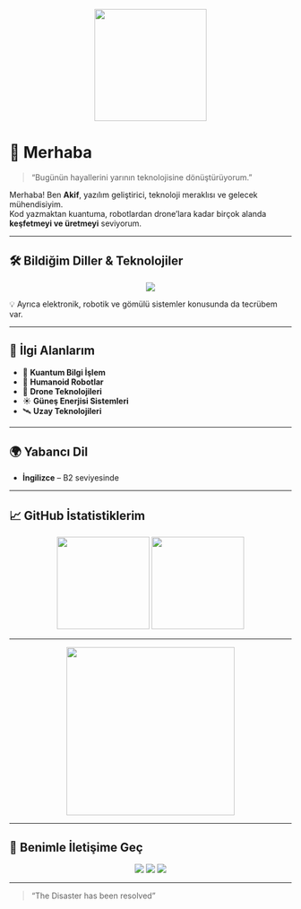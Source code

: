 <!-- Profilin en üstünde görsel/GIF -->
<p align="center">
  <img src="https://media.giphy.com/media/26AHONQ79FdWZhAI0/giphy.gif" width="200" />
</p>

# 🚀 Merhaba

> “Bugünün hayallerini yarının teknolojisine dönüştürüyorum.”  

Merhaba! Ben **Akif**, yazılım geliştirici, teknoloji meraklısı ve gelecek mühendisiyim.  
Kod yazmaktan kuantuma, robotlardan drone’lara kadar birçok alanda **keşfetmeyi ve üretmeyi** seviyorum.  

---

## 🛠 Bildiğim Diller & Teknolojiler
<p align="center">
<img src="https://skillicons.dev/icons?i=go,php,cs,cpp,java,javascript" />
</p>

💡 Ayrıca elektronik, robotik ve gömülü sistemler konusunda da tecrübem var.

---

## 🔭 İlgi Alanlarım
- 🧠 **Kuantum Bilgi İşlem**
- 🤖 **Humanoid Robotlar**
- 🚁 **Drone Teknolojileri**
- ☀️ **Güneş Enerjisi Sistemleri**
- 🛰 **Uzay Teknolojileri**

---

## 🌍 Yabancı Dil
- **İngilizce** – B2 seviyesinde

---

## 📈 GitHub İstatistiklerim
<p align="center">
  <img src="https://github-readme-stats.vercel.app/api?username=USERNAME&show_icons=true&theme=radical" height="165" />
  <img src="https://github-readme-stats.vercel.app/api/top-langs/?username=USERNAME&layout=compact&theme=radical" height="165" />
</p>

---

<p align="center">
  <img src="https://media.giphy.com/media/xTiTnxpQ3ghPiB2Hp6/giphy.gif" width="300" />
</p>

---

## 📡 Benimle İletişime Geç
<p align="center">
  <a href="mailto:yourmail@example.com"><img src="https://img.shields.io/badge/Email-D14836?style=for-the-badge&logo=gmail&logoColor=white"></a>
  <a href="https://linkedin.com/in/USERNAME"><img src="https://img.shields.io/badge/LinkedIn-0077B5?style=for-the-badge&logo=linkedin&logoColor=white"></a>
  <a href="https://twitter.com/USERNAME"><img src="https://img.shields.io/badge/Twitter/X-000000?style=for-the-badge&logo=x&logoColor=white"></a>
</p>

---

> “The Disaster has been resolved”
